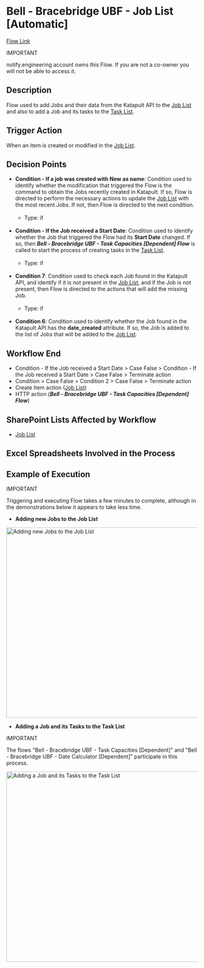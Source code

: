 # Bell - Bracebridge UBF - Job List [Automatic]

<a href="https://make.powerautomate.com/environments/Default-a5273f41-687e-4e5e-9fba-18c6ce465b41/flows/shared/1f5ea68e-de46-4b15-9ac9-c7dacc17eba9/details" target="_blank">Flow Link</a>

<div class="note">
<p class="admonition-title">IMPORTANT</p>
<p>notify.engineering account owns this Flow. If you are not a co-owner you will not be able to access it.</p>
</div>

## Description
Flow used to add Jobs and their data from the Katapult API to the <a href="https://vistacaretech.sharepoint.com/sites/engineering/Bell/BracebridgeUBF/Lists/Job%20List/AllItems.aspx" target="_blank">Job List</a> and also to add a Job and its tasks to the <a href="https://vistacaretech.sharepoint.com/sites/engineering/Bell/BracebridgeUBF/Lists/Task%20List/1000%20Tasks.aspx" target="_blank">Task List</a>.

## Trigger Action
When an item is created or modified in the <a href="https://vistacaretech.sharepoint.com/sites/engineering/Bell/BracebridgeUBF/Lists/Job%20List/AllItems.aspx" target="_blank">Job List</a>.

## Decision Points
* **Condition - If a job was created with New as name**: Condition used to identify whether the modification that triggered the Flow is the command to obtain the Jobs recently created in Katapult. If so, Flow is directed to perform the necessary actions to update the <a href="https://vistacaretech.sharepoint.com/sites/engineering/Bell/BracebridgeUBF/Lists/Job%20List/AllItems.aspx" target="_blank">Job List</a> with the most recent Jobs. If not, then Flow is directed to the next condition.
<br></br>
    * Type: if
<br></br>
* **Condition - If the Job received a Start Date**: Condition used to identify whether the Job that triggered the Flow had its **Start Date** changed. If so, then ***Bell - Bracebridge UBF - Task Capacities [Dependent] Flow*** is called to start the process of creating tasks in the <a href="https://vistacaretech.sharepoint.com/sites/engineering/Bell/BracebridgeUBF/Lists/Task%20List/1000%20Tasks.aspx" target="_blank">Task List</a>.
<br></br>
    * Type: if
<br></br>
* **Condition 7**: Condition used to check each Job found in the Katapult API, and identify if it is not present in the <a href="https://vistacaretech.sharepoint.com/sites/engineering/Bell/BracebridgeUBF/Lists/Job%20List/AllItems.aspx" target="_blank">Job List</a>, and if the Job is not present, then Flow is directed to the actions that will add the missing Job.
<br></br>
    * Type: if
<br></br>
* **Condition 6**: Condition used to identify whether the Job found in the Katapult API has the **date_created** attribute. If so, the Job is added to the list of Jobs that will be added to the <a href="https://vistacaretech.sharepoint.com/sites/engineering/Bell/BracebridgeUBF/Lists/Job%20List/AllItems.aspx" target="_blank">Job List</a>.

## Workflow End
* Condition - If the Job received a Start Date > Case False > Condition - If the Job received a Start Date > Case False > Terminate action
* Condition > Case False > Condition 2 > Case False > Terminate action
* Create Item action (<a href="https://vistacaretech.sharepoint.com/sites/engineering/Bell/BracebridgeUBF/Lists/Job%20List/AllItems.aspx" target="_blank">Job List</a>)
* HTTP action (***Bell - Bracebridge UBF - Task Capacities [Dependent] Flow***)

## SharePoint Lists Affected by Workflow
* <a href="https://vistacaretech.sharepoint.com/sites/engineering/Bell/BracebridgeUBF/Lists/Job%20List/AllItems.aspx" target="_blank">Job List</a>

## Excel Spreadsheets Involved in the Process


## Example of Execution

<div class="note">
<p class="admonition-title">IMPORTANT</p>
<p>Triggering and executing Flow takes a few minutes to complete, although in the demonstrations below it appears to take less time.</p>
</div>

* **Adding new Jobs to the Job List**

<a class="" data-lightbox="Adding new Jobs to the Job List" href="../../../_static/flows/Bell - Bracebridge UBF - Job List [Automatic]_Adding New Jobs.gif" title="Adding new Jobs to the Job List" data-title="Adding new Jobs to the Job List"><img src="../../../_static/flows/Bell - Bracebridge UBF - Job List [Automatic]_Adding New Jobs.gif" class="align-center" width="800px" height="500px" alt="Adding new Jobs to the Job List">
</a>

* **Adding a Job and its Tasks to the Task List**

<div class="note">
<p class="admonition-title">IMPORTANT</p>
<p>The flows "Bell - Bracebridge UBF - Task Capacities [Dependent]" and "Bell - Bracebridge UBF - Date Calculator [Dependent]" participate in this process.</p>
</div>

<a class="" data-lightbox="Adding a Job and its Tasks to the Task List" href="../../../_static/flows/Bell - Bracebridge UBF - Job List [Automatic]_Adding New Tasks.gif" title="Adding a Job and its Tasks to the Task List" data-title="Adding a Job and its Tasks to the Task List"><img src="../../../_static/flows/Bell - Bracebridge UBF - Job List [Automatic]_Adding New Tasks.gif" class="align-center" width="800px" height="500px" alt="Adding a Job and its Tasks to the Task List">
</a>